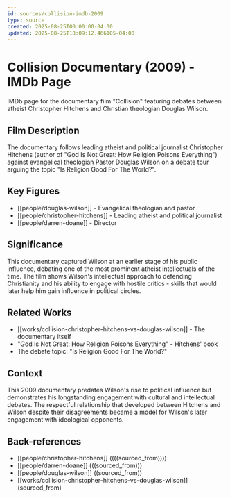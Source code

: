 ```yaml
---
id: sources/collision-imdb-2009
type: source
created: 2025-08-25T00:00:00-04:00
updated: 2025-08-25T18:09:12.466105-04:00
---
```


# Collision Documentary (2009) - IMDb Page

IMDb page for the documentary film "Collision" featuring debates between atheist Christopher Hitchens and Christian theologian Douglas Wilson.

## Film Description

The documentary follows leading atheist and political journalist Christopher Hitchens (author of "God Is Not Great: How Religion Poisons Everything") against evangelical theologian Pastor Douglas Wilson on a debate tour arguing the topic "Is Religion Good For The World?".

## Key Figures

- [[people/douglas-wilson]] - Evangelical theologian and pastor
- [[people/christopher-hitchens]] - Leading atheist and political journalist
- [[people/darren-doane]] - Director

## Significance

This documentary captured Wilson at an earlier stage of his public influence, debating one of the most prominent atheist intellectuals of the time. The film shows Wilson's intellectual approach to defending Christianity and his ability to engage with hostile critics - skills that would later help him gain influence in political circles.

## Related Works

- [[works/collision-christopher-hitchens-vs-douglas-wilson]] - The documentary itself
- "God Is Not Great: How Religion Poisons Everything" - Hitchens' book
- The debate topic: "Is Religion Good For The World?"

## Context

This 2009 documentary predates Wilson's rise to political influence but demonstrates his longstanding engagement with cultural and intellectual debates. The respectful relationship that developed between Hitchens and Wilson despite their disagreements became a model for Wilson's later engagement with ideological opponents.

## Back-references
<!-- Auto-maintained by the system -->
- [[people/christopher-hitchens]] ((((sourced_from))))
- [[people/darren-doane]] (((sourced_from)))
- [[people/douglas-wilson]] ((sourced_from))
- [[works/collision-christopher-hitchens-vs-douglas-wilson]] (sourced_from)

